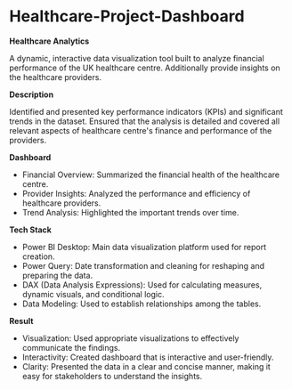 # Healthcare-Project-Dashboard

**Healthcare Analytics**

A dynamic, interactive data visualization tool built to analyze financial performance of the UK healthcare centre. Additionally provide insights on the healthcare providers.

**Description**

Identified and presented key performance indicators (KPIs) and significant trends in the dataset. Ensured that the analysis is detailed and covered all relevant aspects of healthcare centre's finance and performance of the providers.

**Dashboard**
- Financial Overview: Summarized the financial health of the healthcare centre.
- Provider Insights: Analyzed the performance and efficiency of healthcare providers.
- Trend Analysis: Highlighted the important trends over time.

**Tech Stack**
- Power BI Desktop: Main data visualization platform used for report creation.
- Power Query: Date transformation and cleaning for reshaping and preparing the data.
- DAX (Data Analysis Expressions): Used for calculating measures, dynamic visuals, and conditional logic.
- Data Modeling: Used to establish relationships among the tables.

**Result**
- Visualization: Used appropriate visualizations to effectively communicate the findings.
- Interactivity: Created dashboard that is interactive and user-friendly.
- Clarity: Presented the data in a clear and concise manner, making it easy for stakeholders to understand the insights.
